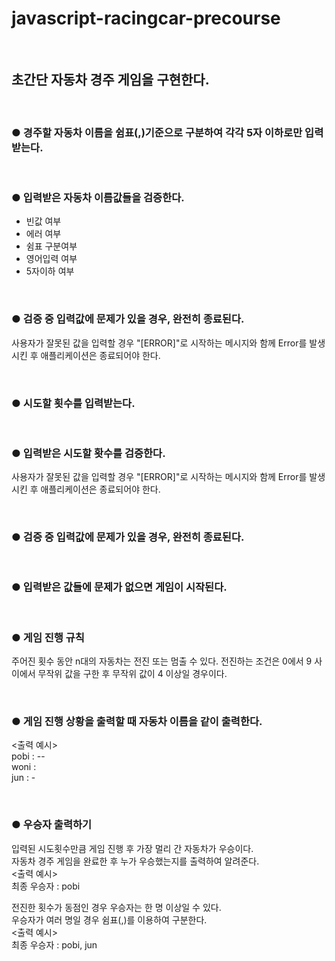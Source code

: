 # javascript-racingcar-precourse

&nbsp; 
## 초간단 자동차 경주 게임을 구현한다.

&nbsp; 
### ● 경주할 자동차 이름을 쉼표(,)기준으로 구분하여 각각 5자 이하로만 입력받는다.

&nbsp; 
### ● 입력받은 자동차 이름값들을 검증한다.
- 빈값 여부
- 에러 여부
- 쉼표 구분여부
- 영어입력 여부
- 5자이하 여부


&nbsp; 
### ● 검증 중 입력값에 문제가 있을 경우, 완전히 종료된다.
사용자가 잘못된 값을 입력할 경우 "[ERROR]"로 시작하는 메시지와 함께 Error를 발생시킨 후 애플리케이션은 종료되어야 한다.


&nbsp; 
### ● 시도할 횟수를 입력받는다.


&nbsp; 
### ● 입력받은 시도할 홧수를 검증한다.
사용자가 잘못된 값을 입력할 경우 "[ERROR]"로 시작하는 메시지와 함께 Error를 발생시킨 후 애플리케이션은 종료되어야 한다.


&nbsp; 
### ● 검증 중 입력값에 문제가 있을 경우, 완전히 종료된다.


&nbsp; 
### ● 입력받은 값들에 문제가 없으면 게임이 시작된다.


&nbsp; 
### ● 게임 진행 규칙
주어진 횟수 동안 n대의 자동차는 전진 또는 멈출 수 있다.
전진하는 조건은 0에서 9 사이에서 무작위 값을 구한 후 무작위 값이 4 이상일 경우이다.


&nbsp; 
### ● 게임 진행 상황을 출력할 때 자동차 이름을 같이 출력한다.
<출력 예시>  
pobi : --  
woni :   
jun : -  


&nbsp; 
### ● 우승자 출력하기
입력된 시도횟수만큼 게임 진행 후 가장 멀리 간 자동차가 우승이다.  
자동차 경주 게임을 완료한 후 누가 우승했는지를 출력하여 알려준다.  
<출력 예시>  
최종 우승자 : pobi

전진한 횟수가 동점인 경우 우승자는 한 명 이상일 수 있다.  
우승자가 여러 명일 경우 쉼표(,)를 이용하여 구분한다.  
<출력 예시>  
최종 우승자 : pobi, jun

